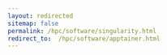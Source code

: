 ```yaml
---
layout: redirected
sitemap: false
permalink: /hpc/software/singularity.html
redirect_to:  /hpc/software/apptainer.html
---
```

